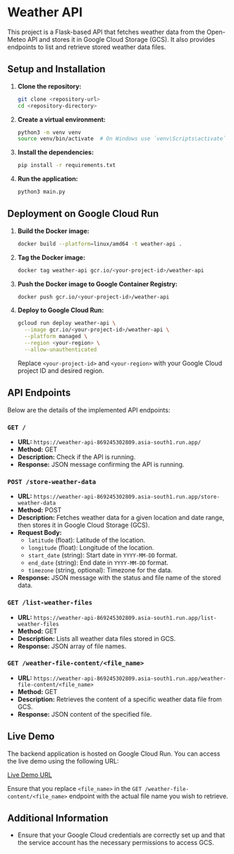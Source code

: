 # Weather API

This project is a Flask-based API that fetches weather data from the Open-Meteo API and stores it in Google Cloud Storage (GCS). It also provides endpoints to list and retrieve stored weather data files.

## Setup and Installation

1. **Clone the repository:**

   ```bash
   git clone <repository-url>
   cd <repository-directory>
   ```

2. **Create a virtual environment:**

   ```bash
   python3 -m venv venv
   source venv/bin/activate  # On Windows use `venv\Scripts\activate`
   ```

3. **Install the dependencies:**

   ```bash
   pip install -r requirements.txt
   ```

4. **Run the application:**

   ```bash
   python3 main.py
   ```

## Deployment on Google Cloud Run

1. **Build the Docker image:**

   ```bash
   docker build --platform=linux/amd64 -t weather-api .
   ```

2. **Tag the Docker image:**
   ```bash
   docker tag weather-api gcr.io/<your-project-id>/weather-api
   ```
   
3. **Push the Docker image to Google Container Registry:**

   ```bash
   docker push gcr.io/<your-project-id>/weather-api
   ```

4. **Deploy to Google Cloud Run:**

   ```bash
   gcloud run deploy weather-api \
     --image gcr.io/<your-project-id>/weather-api \
     --platform managed \
     --region <your-region> \
     --allow-unauthenticated
   ```

   Replace `<your-project-id>` and `<your-region>` with your Google Cloud project ID and desired region.

## API Endpoints

Below are the details of the implemented API endpoints:

### `GET /`

- **URL:** `https://weather-api-869245302809.asia-south1.run.app/`
- **Method:** GET
- **Description:** Check if the API is running.
- **Response:** JSON message confirming the API is running.

### `POST /store-weather-data`

- **URL:** `https://weather-api-869245302809.asia-south1.run.app/store-weather-data`
- **Method:** POST
- **Description:** Fetches weather data for a given location and date range, then stores it in Google Cloud Storage (GCS).
- **Request Body:**
  - `latitude` (float): Latitude of the location.
  - `longitude` (float): Longitude of the location.
  - `start_date` (string): Start date in `YYYY-MM-DD` format.
  - `end_date` (string): End date in `YYYY-MM-DD` format.
  - `timezone` (string, optional): Timezone for the data.
- **Response:** JSON message with the status and file name of the stored data.

### `GET /list-weather-files`

- **URL:** `https://weather-api-869245302809.asia-south1.run.app/list-weather-files`
- **Method:** GET
- **Description:** Lists all weather data files stored in GCS.
- **Response:** JSON array of file names.

### `GET /weather-file-content/<file_name>`

- **URL:** `https://weather-api-869245302809.asia-south1.run.app/weather-file-content/<file_name>`
- **Method:** GET
- **Description:** Retrieves the content of a specific weather data file from GCS.
- **Response:** JSON content of the specified file.

## Live Demo

The backend application is hosted on Google Cloud Run. You can access the live demo using the following URL:

[Live Demo URL](https://weather-api-869245302809.asia-south1.run.app)

Ensure that you replace `<file_name>` in the `GET /weather-file-content/<file_name>` endpoint with the actual file name you wish to retrieve.

## Additional Information

- Ensure that your Google Cloud credentials are correctly set up and that the service account has the necessary permissions to access GCS.

